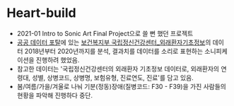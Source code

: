 # Heart-build
- 2021-01 Intro to Sonic Art Final Project으로 쓸 뻔 했던 프로젝트
- [공공 데이터 포탈](www.data.go.kr)에 있는 [보건복지부 국립정신건강센터_외래환자기초정보](https://www.data.go.kr/data/15059738/fileData.do?recommendDataYn=Y)의 데이터 2018년부터 2020년까지를 분석, 결과치를 데이터를 소리로 표현하는 소니피케이션을 진행하려 했었음.
- 참고한 데이터는 '국립정신건강센터의 외래환자 기초정보 데이터로, 외래환자의 연령대, 성별, 상병코드, 상병명, 보험유형, 진료연도, 진료'를 담고 있음.
- 봄/여름/가을/겨울로 나눠 기분(정동)장애(질병코드: F30 - F39)을 가진 사람들의 현황을 파악해 진행하다 중단.